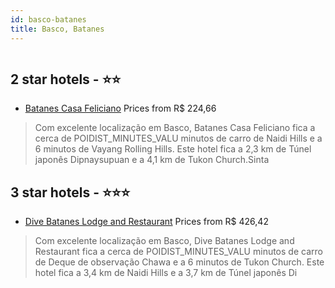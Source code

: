```yaml
---
id: basco-batanes
title: Basco, Batanes
---
```


<center><img src="https://i.travelapi.com/hotels/38000000/37720000/37719200/37719136/55a09a4f_z.jpg" alt="" /></center>


##  2 star hotels - ⭐️⭐️

-    [Batanes Casa Feliciano](https://www.hurb.com/br/aud/https://www.hurb.com/br/hotels/basco/batanes-casa-feliciano-HT-55D2?cmp=18055) Prices from R$ 224,66
   > Com excelente localização em Basco, Batanes Casa Feliciano fica a cerca de POIDIST_MINUTES_VALU minutos de carro de Naidi Hills e a 6 minutos de Vayang Rolling Hills.  Este hotel fica a 2,3 km de Túnel japonês Dipnaysupuan e a 4,1 km de Tukon Church.Sinta

##  3 star hotels - ⭐️⭐️⭐️

-    [Dive Batanes Lodge and Restaurant](https://www.hurb.com/br/aud/https://www.hurb.com/br/hotels/basco/dive-batanes-lodge-and-restaurant-HT-C6UY?cmp=18055) Prices from R$ 426,42
   > Com excelente localização em Basco, Dive Batanes Lodge and Restaurant fica a cerca de POIDIST_MINUTES_VALU minutos de carro de Deque de observação Chawa e a 6 minutos de Tukon Church.  Este hotel fica a 3,4 km de Naidi Hills e a 3,7 km de Túnel japonês Di
